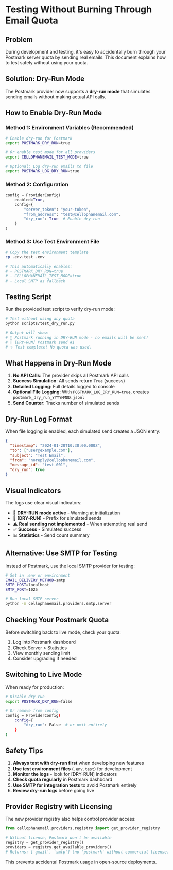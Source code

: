 # Testing Without Burning Through Email Quota

## Problem
During development and testing, it's easy to accidentally burn through your Postmark server quota by sending real emails. This document explains how to test safely without using your quota.

## Solution: Dry-Run Mode

The Postmark provider now supports a **dry-run mode** that simulates sending emails without making actual API calls.

## How to Enable Dry-Run Mode

### Method 1: Environment Variables (Recommended)
```bash
# Enable dry-run for Postmark
export POSTMARK_DRY_RUN=true

# Or enable test mode for all providers
export CELLOPHANEMAIL_TEST_MODE=true

# Optional: Log dry-run emails to file
export POSTMARK_LOG_DRY_RUN=true
```

### Method 2: Configuration
```python
config = ProviderConfig(
    enabled=True,
    config={
        "server_token": "your-token",
        "from_address": "test@cellophanemail.com",
        "dry_run": True  # Enable dry-run
    }
)
```

### Method 3: Use Test Environment File
```bash
# Copy the test environment template
cp .env.test .env

# This automatically enables:
# - POSTMARK_DRY_RUN=true
# - CELLOPHANEMAIL_TEST_MODE=true
# - Local SMTP as fallback
```

## Testing Script

Run the provided test script to verify dry-run mode:

```bash
# Test without using any quota
python scripts/test_dry_run.py

# Output will show:
# 🚫 Postmark running in DRY-RUN mode - no emails will be sent!
# 🔵 [DRY-RUN] Postmark send #1
# ✨ Test complete! No quota was used.
```

## What Happens in Dry-Run Mode

1. **No API Calls**: The provider skips all Postmark API calls
2. **Success Simulation**: All sends return `True` (success)
3. **Detailed Logging**: Full details logged to console
4. **Optional File Logging**: With `POSTMARK_LOG_DRY_RUN=true`, creates `postmark_dry_run_YYYYMMDD.jsonl`
5. **Send Counter**: Tracks number of simulated sends

## Dry-Run Log Format

When file logging is enabled, each simulated send creates a JSON entry:

```json
{
  "timestamp": "2024-01-20T10:30:00.000Z",
  "to": ["user@example.com"],
  "subject": "Test Email",
  "from": "noreply@cellophanemail.com",
  "message_id": "test-001",
  "dry_run": true
}
```

## Visual Indicators

The logs use clear visual indicators:

- 🚫 **DRY-RUN mode active** - Warning at initialization
- 🔵 **[DRY-RUN]** - Prefix for simulated sends
- ⚠️ **Real sending not implemented** - When attempting real send
- ✅ **Success** - Simulated success
- 📊 **Statistics** - Send count summary

## Alternative: Use SMTP for Testing

Instead of Postmark, use the local SMTP provider for testing:

```bash
# Set in .env or environment
EMAIL_DELIVERY_METHOD=smtp
SMTP_HOST=localhost
SMTP_PORT=1025

# Run local SMTP server
python -m cellophanemail.providers.smtp.server
```

## Checking Your Postmark Quota

Before switching back to live mode, check your quota:

1. Log into Postmark dashboard
2. Check Server > Statistics
3. View monthly sending limit
4. Consider upgrading if needed

## Switching to Live Mode

When ready for production:

```bash
# Disable dry-run
export POSTMARK_DRY_RUN=false

# Or remove from config
config = ProviderConfig(
    config={
        "dry_run": False  # or omit entirely
    }
)
```

## Safety Tips

1. **Always test with dry-run first** when developing new features
2. **Use test environment files** (`.env.test`) for development
3. **Monitor the logs** - look for [DRY-RUN] indicators
4. **Check quota regularly** in Postmark dashboard
5. **Use SMTP for integration tests** to avoid Postmark entirely
6. **Review dry-run logs** before going live

## Provider Registry with Licensing

The new provider registry also helps control provider access:

```python
from cellophanemail.providers.registry import get_provider_registry

# Without license, Postmark won't be available
registry = get_provider_registry()
providers = registry.get_available_providers()
# Returns: ['gmail', 'smtp'] (no 'postmark' without commercial license)
```

This prevents accidental Postmark usage in open-source deployments.